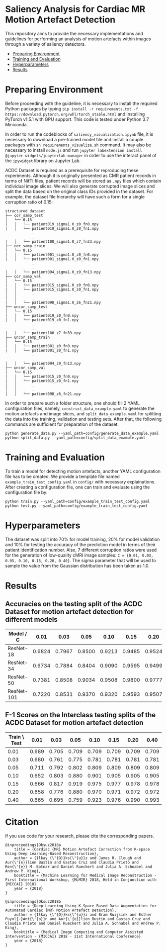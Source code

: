 # Saliency Analysis for Cardiac MR Motion Artefact Detection
This repository aims to provide the necessary implementations and guidelines for performing an analysis of motion artefacts within images through a variety of saliency detectors.

- [Preparing Environment](#preparing-environment)
- [Training and Evaluation](#training-and-evaluation)
- [Hyperparameters](#hyperparameters)
- [Results](#results)

# Preparing Environment

Before proceeding with the guideline, it is necessary to install the required Python packages by typing 
`pip install -r requirements.txt -f https://download.pytorch.org/whl/torch_stable.html` and installing PyTorch v1.5.1 with GPU support. This code is tested under Python 3.7 Miniconda. 

In order to run the codeblocks of `saliency_visualization.ipynb` file, it is necessary to download a pre-trained model file and install a couple packages with `sh requirements_visualize.sh` command. It may also be necessary to install `node.js` and run `jupyter labextension install @jupyter-widgets/jupyterlab-manager` in order to use the interact panel of the `ipywidget` library on Jupyter Lab. 

ACDC Dataset is required as a prerequisite for reproducing these experiments. Although it is originally presented as CMR patient records in terms of NifTi files, patient records will be stored as `.npy` files which contain individual image slices. We will also generate corrupted image slices and split the data based on the original class IDs provided in the dataset. For example, the dataset file hierarchy will have such a form for a single corruption ratio of 0.15:

```
structured_dataset
├── cor_samp_test
│   └── 0.15
|   │   └── patient019_sigma1.0_z0_fn0.npy
|   │   └── patient019_sigma1.0_z0_fn1.npy
            .
            .
|   │   └── patient100_sigma1.0_z7_fn33.npy
├── cor_samp_train
│   └── 0.15
|   │   └── patient001_sigma1.0_z0_fn0.npy
|   │   └── patient001_sigma1.0_z0_fn1.npy
            .
            .
|   │   └── patient094_sigma1.0_z9_fn13.npy
├── cor_samp_val
│   └── 0.15
|   │   └── patient015_sigma1.0_z0_fn0.npy
|   │   └── patient015_sigma1.0_z0_fn1.npy
│   │       .
│   │       .
|   │   └── patient098_sigma1.0_z6_fn21.npy
├── uncor_samp_test
│   └── 0.15
|   │   └── patient019_z0_fn0.npy
|   │   └── patient019_z0_fn1.npy
            .
            .
|   │   └── patient100_z7_fn33.npy
├── uncor_samp_train
│   └── 0.15
|   │   └── patient001_z0_fn0.npy
|   │   └── patient001_z0_fn1.npy
            .
            .
|   │   └── patient094_z9_fn13.npy
├── uncor_samp_val
│   └── 0.15
|   │   └── patient015_z0_fn0.npy
|   │   └── patient015_z0_fn1.npy
│   │       .
│   │       .
|   │   └── patient098_z6_fn21.npy
```

In order to prepare such a folder structure, one should fill 2 YAML configuration files, namely, `construct_data_example.yaml` to generate the motion artefacts and image slices, and `split_data_example.yaml` for splitting the data into the training, validation and testing sets. After that, the following commands are sufficient for preparation of the dataset:
```
python generate_data.py --yaml_path=config/generate_data_example.yaml
python split_data.py --yaml_path=config/split_data_example.yaml
```

# Training and Evaluation
To train a model for detecting motion artefacts, another YAML configuration file has to be created. We provide a template file named `example_train_test_config.yaml` in `config/` with necessary explainations. After creating a configuration file, one can train and evaluate using the configuration file by:
```
python train.py --yaml_path=config/example_train_test_config.yaml
python test.py --yaml_path=config/example_train_test_config.yaml
```

# Hyperparameters
The dataset was split into 70% for model training, 20% for model validation and 10% for testing the accuracy of the prediction model in terms of their patient identification number. Also, 7 different corruption ratios were used for the generation of low-quality cMRI image samples: `C = {0.01, 0.03, 0.05, 0.10, 0.15, 0.20, 0.40}`. The sigma parameter that will be used to sample the value from the Gaussian distribution has been taken as 1.0. 

# Results

## Accuracies on the testing split of the ACDC Dataset for motion artefact detection for different models
| Model / C  | 0.01   | 0.03   | 0.05   | 0.10   | 0.15   | 0.20   | 0.40   |
|------------|--------|--------|--------|--------|--------|--------|--------|
| ResNet-18  | 0.6824 | 0.7967 | 0.8500 | 0.9213 | 0.9485 | 0.9524 | 0.9987 |
| ResNet-34  | 0.6734 | 0.7884 | 0.8404 | 0.9090 | 0.9595 | 0.9499 | 0.9635 |
| ResNet-50  | 0.7381 | 0.8508 | 0.9034 | 0.9508 | 0.9800 | 0.9777 | 0.9966 |
| ResNet-101 | 0.7220 | 0.8531 | 0.9370 | 0.9320 | 0.9593 | 0.9507 | 0.9894 |

## F-1 Scores on the Interclass testing splits of the ACDC Dataset for motion artefact detection
| Train \ Test | 0.01 | 0.03 | 0.05 | 0.10 | 0.15 | 0.20 | 0.40 | 
|------------|--------|--------|--------|--------|--------|--------|--------|
| 0.01 | 0.689 | 0.705 | 0.709 | 0.709 | 0.709 | 0.709 | 0.709 |
| 0.03 | 0.680 | 0.761 | 0.775 | 0.781 | 0.781 | 0.781 | 0.781 |
| 0.05 | 0.711 | 0.792 | 0.802 | 0.809 | 0.809 | 0.809 | 0.809 |
| 0.10 | 0.652 | 0.803 | 0.880 | 0.901 | 0.905 |0.905 |0.905 |
| 0.15 | 0.666 | 0.817 | 0.919 | 0.975 | 0.977 | 0.978 | 0.978 |
| 0.20 | 0.658 | 0.776 | 0.880 | 0.970 | 0.971 | 0.972 | 0.972 |
| 0.40 | 0.665 | 0.695 | 0.759 | 0.923 | 0.976 | 0.990 | 0.993 |

# Citation

If you use code for your research, please cite the corresponding papers.

```
@inproceedings{Oksuz2018a
    title = {Cardiac {MR} Motion Artefact Correction from K-space Using Deep Learning-Based Reconstruction},
    author = {Ilkay {\"{O}}ks{\"{u}}z and James R. Clough and Aur{\'{e}}lien Bustin and Gastao Cruz and Claudia Prieto and Ren{\'{e}} M. Botnar and Daniel Rueckert and Julia A. Schnabel and Andrew P. King},
    booktitle = {Machine Learning for Medical Image Reconstruction - First International Workshop, {MLMIR} 2018, Held in Conjunction with {MICCAI} 2018}
    year = {2018}
}

@inproceedings{Oksuz2018b
    title = {Deep Learning Using K-Space Based Data Augmentation for Automated Cardiac {MR} Motion Artefact Detection},
    author = {Ilkay {\"{O}}ks{\"{u}}z and Bram Ruijsink and Esther Puyol{-}Ant{\'{o}}n and Aur{\'{e}}lien Bustin and Gastao Cruz and Claudia Prieto and Daniel Rueckert and Julia A. Schnabel and Andrew P. King},
    booktitle = {Medical Image Computing and Computer Assisted Intervention - {MICCAI} 2018 - 21st International Conference}
    year = {2018}
}
```
